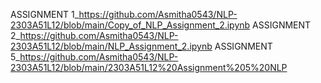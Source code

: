 ASSIGNMENT 1_https://github.com/Asmitha0543/NLP-2303A51L12/blob/main/Copy_of_NLP_Assignment_2.ipynb
ASSIGNMENT 2_https://github.com/Asmitha0543/NLP-2303A51L12/blob/main/NLP_Assignment_2.ipynb
ASSIGNMENT 5_https://github.com/Asmitha0543/NLP-2303A51L12/blob/main/2303A51L12%20Assignment%205%20NLP
